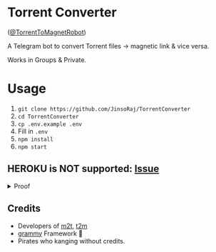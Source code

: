 # Torrent Converter
([@TorrentToMagnetRobot](https://t.me/TorrentToMagnetRobot))

A Telegram bot to convert Torrent files -> magnetic link & vice versa.

Works in Groups & Private.

# Usage
1. `git clone https://github.com/JinsoRaj/TorrentConverter`
2. `cd TorrentConverter`
3. `cp .env.example .env` 
4. Fill in `.env`
5. `npm install`
6. `npm start`

## HEROKU is NOT supported: [Issue](https://github.com/JinsoRaj/TorrentConverter/issues/2)

<details>
  <summary>Proof</summary>
  <img src="https://user-images.githubusercontent.com/48287817/138405287-7aa7002e-83f0-46f4-bbcf-eb87ea72cd8c.png" width="400">
</details>

## Credits
- Developers of [m2t](https://www.npmjs.com/package/magnet2torrent-js), [t2m](https://www.npmjs.com/package/torrent2magnet)
- [grammy](https://grammy.dev/) Framework 💙
- Pirates who kanging without credits.